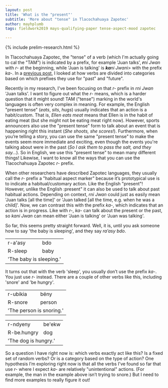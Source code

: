 ```yaml
---
layout: post
title: 'What is the "present"'
subtitle: 'More about "tense" in Tlacochahuaya Zapotec'
author: mayhplumb
tags: fieldwork2019 mays-qualifying-paper tense-aspect-mood zapotec

---
```


{% include prelim-research.html %}

In Tlacochahuaya Zapotec, the "tense" of a verb (which I'm actually going to cal the "TAM"<a tabindex="0" class="footnote" data-toggle="popover" data-content="It states for 'tense, aspect, and mood'. You can check out the <a target='_blank' href='https://en.wikipedia.org/wiki/Tense%E2%80%93aspect%E2%80%93mood'>Wikipedia page</a> to learn more."></a>) is indicated by a prefix, for example 'Juan talks', <i><b>r</b>ni Jwan</i> with <i>r-</i> at the beginning, while 'Juan is talking' is <i><b>ka</b>ni Jwan</i>i> with the prefix <i>ka-</i>. In a <a title="Studying Tlacochahuaya Zapotec 'tense'" href="/blog/2019/06/04/tlacochahuaya-zapotec-tam/">previous post</a>, I looked at how verbs are divided into categories based on which prefixes they use for "past" and "future".

Recently in my research, I've been focusing on that <i>r-</i> prefix in <i>rni Jwan</i> 'Juan talks'.  I want to figure out what the <i>r-</i> means, which is a harder question that it might sound!<!--excerpt--> TAM ("tense") marking in the world's languages is often very complex in meaning. For example, the English "present tense" (<i>eats</i>, <i>sits</i>, <i>hugs</i>) usually indicates that an action is a habit/custom. That is, <i>Ellen eats meat</i> means that Ellen is in the habit of eating meat (but she might not be eating meat right now). However, sports announcers also use the "present tense" form to talk about an event that is happening right this instant (<i>She shoots, she scores!</i>). Furthermore, when you’re telling a story, you can use the same "present tense" to make the events seem more immediate and exciting, even though the events you're talking about were in the past (<i>So I ask them to pass the salt, and they say...</i>).  So in English, we use this "present tense" to mean many different things! Likewise, I want to know all the ways that you can use the Tlacochahuaya Zapotec <i>r-</i> prefix.

When other researchers have described Zapotec languages, they usually call the <i>r-</i> prefix a "habitual aspect marker" because it’s prototypical use is to indicate a habitual/customary action. Like the English "present"! However, unlike the English :present" it can also be used to talk about past habitual actions. Depending on context, <i>rni Jwan</i> could just as easily mean 'Juan talks [all the time]' or 'Juan talked [all the time, e.g. when he was a child]'. Now, we can contrast this with the prefix <i>ka-</i>, which indicates that an action is in progress. Like with <i>r-</i>, <i>ka-</i> can talk about the present or the past, so <i>kani Jwan</i> can mean either 'Juan is talking' or 'Juan was talking'.

So far, this seems pretty straight forward. Well, it is, until you ask someone how to say 'the baby is sleeping', and they say <i>ra’asy bdo</i>.
<table class="interlinear">
	<tr class="foreign"><td>r-a'asy</td> <td>bdo</td></tr>
	<tr><td>R-sleep</td> <td>baby</td></tr>
	<tr><td colspan="4">'The baby is sleeping.'</td></tr>
</table>

It turns out that with the verb 'sleep', you usually don’t use the prefix <i>ka-</i>. You just use <i>r-</i> instead. There are a couple of other verbs like this, including 'snore' and 'be hungry'.
<table class="interlinear">
	<tr class="foreign"><td>r-ubikia</td> <td>bëny</td></tr>
	<tr><td>R-snore</td> <td>person</td></tr>
	<tr><td colspan="4">'The person is snoring.'</td></tr>
</table>

<table class="interlinear">
	<tr class="foreign"><td>r-ndyeny</td> <td>be'ekw</td></tr>
	<tr><td>R-be.hungry</td> <td>dog</td></tr>
	<tr><td colspan="4">'The dog is hungry.'</td></tr>
</table>

So a question I have right now is: which verbs exactly act like this? Is a fixed set of random verbs? Or is a category based on the type of action? One hypothesis I’m exploring right now is that all the verbs I've found so far that use <i>r-</i> where I expect <i>ka-</i> are relatively "unintentional" actions. (For example, the man in the example above isn’t trying to snore.) But I need to find more examples to really figure it out!
